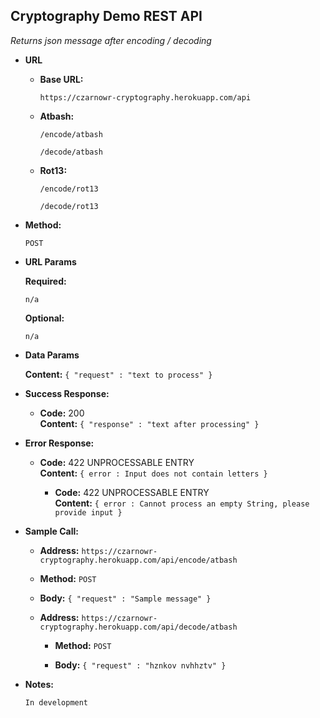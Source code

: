 **Cryptography Demo REST API**
----
  _Returns json message after encoding / decoding_

* **URL**

    * **Base URL:**

        `https://czarnowr-cryptography.herokuapp.com/api`

    * **Atbash:** 
    
       `/encode/atbash` 
    
       `/decode/atbash`
    
    * **Rot13:**
    
       `/encode/rot13` 
        
       `/decode/rot13` 

* **Method:**

  `POST`
  
*  **URL Params**

   **Required:**
 
   `n/a`

   **Optional:**
 
   `n/a`

* **Data Params**

  **Content:** `{ "request" : "text to process" }`

* **Success Response:**

  * **Code:** 200 <br />
    **Content:** `{ "response" : "text after processing" }`
 
* **Error Response:**

  * **Code:** 422 UNPROCESSABLE ENTRY <br />
    **Content:** `{ error : Input does not contain letters }`  
    
    * **Code:** 422 UNPROCESSABLE ENTRY <br />
    **Content:** `{ error : Cannot process an empty String, please provide input }`

* **Sample Call:**
        
  * **Address:** `https://czarnowr-cryptography.herokuapp.com/api/encode/atbash`
        
  * **Method:**  `POST`
        
  * **Body:**    `{ "request" : "Sample message" }`  
     
     
  * **Address:** `https://czarnowr-cryptography.herokuapp.com/api/decode/atbash`
          
    * **Method:**  `POST`
          
    * **Body:**    `{ "request" : "hznkov nvhhztv" }` 

* **Notes:**

    `In development`